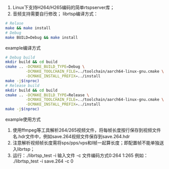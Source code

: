 <!--
 * @Author: 李石
 * @Date: 2024-08-12 10:00:34
 * @LastEditors: lishi
 * @LastEditTime: 2024-08-12 13:24:22
 * @Description: 
 * Copyright (c) 2024 by ${lishi0105@163.com}, All Rights Reserved. 
-->
1. Linux下支持H264/H265编码的简单rtspserver库；
2. 音频支持需要自行修改；
librtsp编译方式：
```bash
# Relase
make && make install
# Debug
make BUILD=Debug && make install
```

example编译方式
```bash
# Debug build
mkdir build && cd build
cmake .. -DCMAKE_BUILD_TYPE=Debug \
         -DCMAKE_TOOLCHAIN_FILE=../toolchain/aarch64-linux-gnu.cmake \
         -DCMAKE_INSTALL_PREFIX=../install
make -j$(nproc)
# Release build
mkdir build && cd build
cmake .. -DCMAKE_BUILD_TYPE=Release \
         -DCMAKE_TOOLCHAIN_FILE=../toolchain/aarch64-linux-gnu.cmake \
         -DCMAKE_INSTALL_PREFIX=../install
make -j$(nproc)
```

example使用方式
1. 使用ffmpeg等工具解析264/265视频文件，将每帧长度按行保存到视频文件名.hdr文件中，例如save.264视频文件保存到save.264.hdr
2. 注意解析视频帧长度需将sps/pps/vps和I帧一起算长度；即配置帧不能单独送入librtsp；
3. 运行：./librtsp_test -i 输入文件 -c 文件编码方式0:264 1:265 例如： ./librtsp_test -i save.264 -c 0